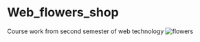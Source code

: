 # Web_flowers_shop
Course work from second semester of web technology
![flowers](https://i.ibb.co/CmD7Xz6/flowers.png)
